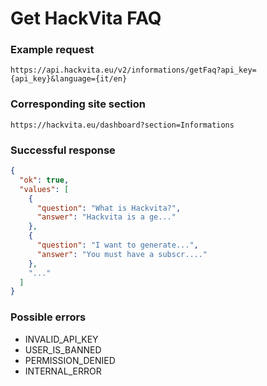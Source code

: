 # Get HackVita FAQ

### Example request

`https://api.hackvita.eu/v2/informations/getFaq?api_key={api_key}&language={it/en}`

### Corresponding site section

`https://hackvita.eu/dashboard?section=Informations`

### Successful response

```json
{
  "ok": true,
  "values": [
    {
      "question": "What is Hackvita?",
      "answer": "Hackvita is a ge..."
    },
    {
      "question": "I want to generate...",
      "answer": "You must have a subscr...."
    },
    "..."
  ]
}
```

### Possible errors

* INVALID_API_KEY
* USER_IS_BANNED
* PERMISSION_DENIED
* INTERNAL_ERROR